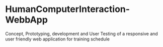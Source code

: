 # HumanComputerInteraction-WebbApp
Concept, Prototyping, development and User Testing of a responsive and user friendly web application for training schedule
